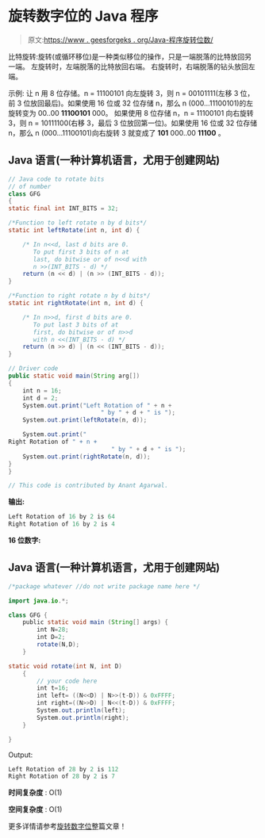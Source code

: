 # 旋转数字位的 Java 程序

> 原文:[https://www . geesforgeks . org/Java-程序旋转位数/](https://www.geeksforgeeks.org/java-program-to-rotate-bits-of-a-number/)

比特旋转:旋转(或循环移位)是一种类似移位的操作，只是一端脱落的比特放回另一端。
左旋转时，左端脱落的比特放回右端。
右旋转时，右端脱落的钻头放回左端。

示例:
让 n 用 8 位存储。n = 11100101 向左旋转 3，则 n = 00101111(左移 3 位，前 3 位放回最后)。如果使用 16 位或 32 位存储 n，那么 n (000…11100101)的左旋转变为 00..00 **11100101** 000。
如果使用 8 位存储 n，n = 11100101 向右旋转 3，则 n = 10111100(右移 3，最后 3 位放回第一位)。如果使用 16 位或 32 位存储 n，那么 n (000…11100101)向右旋转 3 就变成了 **101** 000..00 **11100** 。

## Java 语言(一种计算机语言，尤用于创建网站)

```java
// Java code to rotate bits 
// of number
class GFG 
{
static final int INT_BITS = 32;

/*Function to left rotate n by d bits*/
static int leftRotate(int n, int d) {

    /* In n<<d, last d bits are 0. 
       To put first 3 bits of n at
       last, do bitwise or of n<<d with
       n >>(INT_BITS - d) */
    return (n << d) | (n >> (INT_BITS - d));
}

/*Function to right rotate n by d bits*/
static int rightRotate(int n, int d) {

    /* In n>>d, first d bits are 0. 
       To put last 3 bits of at
       first, do bitwise or of n>>d 
       with n <<(INT_BITS - d) */
    return (n >> d) | (n << (INT_BITS - d));
}

// Driver code
public static void main(String arg[]) 
{
    int n = 16;
    int d = 2;
    System.out.print("Left Rotation of " + n +
                          " by " + d + " is ");
    System.out.print(leftRotate(n, d));

    System.out.print("
Right Rotation of " + n +
                             " by " + d + " is ");
    System.out.print(rightRotate(n, d));
}
}

// This code is contributed by Anant Agarwal.
```

**输出:**

```java
Left Rotation of 16 by 2 is 64
Right Rotation of 16 by 2 is 4
```

**16 位数字:**

## Java 语言(一种计算机语言，尤用于创建网站)

```java
/*package whatever //do not write package name here */

import java.io.*;

class GFG {
    public static void main (String[] args) {
        int N=28;
        int D=2;
        rotate(N,D);
    }

static void rotate(int N, int D)
    {
        // your code here
        int t=16;
        int left= ((N<<D) | N>>(t-D)) & 0xFFFF;
        int right=((N>>D) | N<<(t-D)) & 0xFFFF;
        System.out.println(left);
        System.out.println(right);
    }

}
```

Output:

```java
Left Rotation of 28 by 2 is 112
Right Rotation of 28 by 2 is 7
```

**时间复杂度** : O(1)

**空间复杂度** : O(1)

更多详情请参考[旋转数字位](https://www.geeksforgeeks.org/rotate-bits-of-an-integer/)整篇文章！
